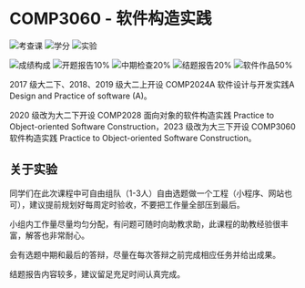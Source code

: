 # COMP3060 - 软件构造实践

![考查课](https://img.shields.io/badge/%E8%80%83%E6%9F%A5%E8%AF%BE-green)
![学分](https://img.shields.io/badge/%E5%AD%A6%E5%88%86-1-moccasin)
![实验](https://img.shields.io/badge/%E5%AE%9E%E9%AA%8C-purple)

![成绩构成](https://img.shields.io/badge/%E6%88%90%E7%BB%A9%E6%9E%84%E6%88%90-gold)
![开题报告10%](https://img.shields.io/badge/开题报告-10%25-wheat)
![中期检查20%](https://img.shields.io/badge/中期检查-20%25-wheat)
![结题报告20%](https://img.shields.io/badge/结题报告-20%25-wheat)
![软件作品50%](https://img.shields.io/badge/软件作品-50%25-wheat)

2017 级大二下、2018、2019 级大二上开设 COMP2024A 软件设计与开发实践A Design and Practice of software (A)。

2020 级改为大二下开设 COMP2028 面向对象的软件构造实践 Practice to Object-oriented Software Construction，2023 级改为大三下开设 COMP3060 软件构造实践 Practice to Object-oriented Software Construction。

## 关于实验

同学们在此次课程中可自由组队（1-3人）自由选题做一个工程（小程序、网站也可），建议提前规划好每周定时验收，不要把工作量全部压到最后。

小组内工作量尽量均匀分配，有问题可随时向助教求助，此课程的助教经验很丰富，解答也非常耐心。

会有选题中期和最后的答辩，尽量在每次答辩之前完成相应任务并给出成果。

结题报告内容较多，建议留足充足时间认真完成。
